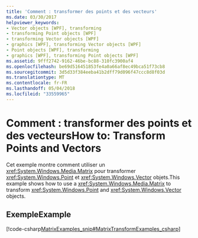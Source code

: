 ```yaml
---
title: 'Comment : transformer des points et des vecteurs'
ms.date: 03/30/2017
helpviewer_keywords:
- Vector objects [WPF], transforming
- transforming Point objects [WPF]
- transforming Vector objects [WPF]
- graphics [WPF], transforming Vector objects [WPF]
- Point objects [WPF], transforming
- graphics [WPF], transforming Point objects [WPF]
ms.assetid: 9fff2742-9162-46be-bc88-310fc3900af4
ms.openlocfilehash: be69d516451853fe4a0a66af8ec49bca51f73cb8
ms.sourcegitcommit: 3d5d33f384eeba41b2dff79d096f47ccc8d8f03d
ms.translationtype: MT
ms.contentlocale: fr-FR
ms.lasthandoff: 05/04/2018
ms.locfileid: "33559965"
---
```

# <a name="how-to-transform-points-and-vectors"></a><span data-ttu-id="859ba-102">Comment : transformer des points et des vecteurs</span><span class="sxs-lookup"><span data-stu-id="859ba-102">How to: Transform Points and Vectors</span></span>
<span data-ttu-id="859ba-103">Cet exemple montre comment utiliser un <xref:System.Windows.Media.Matrix> pour transformer <xref:System.Windows.Point> et <xref:System.Windows.Vector> objets.</span><span class="sxs-lookup"><span data-stu-id="859ba-103">This example shows how to use a <xref:System.Windows.Media.Matrix> to transform <xref:System.Windows.Point> and <xref:System.Windows.Vector> objects.</span></span>  
  
## <a name="example"></a><span data-ttu-id="859ba-104">Exemple</span><span class="sxs-lookup"><span data-stu-id="859ba-104">Example</span></span>  
 [!code-csharp[MatrixExamples_snip#MatrixTransformExamples_csharp](../../../../samples/snippets/csharp/VS_Snippets_Wpf/MatrixExamples_snip/CSharp/MatrixExample.cs#matrixtransformexamples_csharp)]
